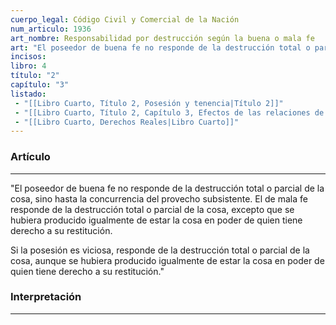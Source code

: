 ```yaml
---
cuerpo_legal: Código Civil y Comercial de la Nación
num_articulo: 1936
art_nombre: Responsabilidad por destrucción según la buena o mala fe
art: "El poseedor de buena fe no responde de la destrucción total o parcial de la cosa, sino hasta la concurrencia del provecho subsistente. El de mala fe responde de la destrucción total o parcial de la cosa, excepto que se hubiera producido igualmente de estar la cosa en poder de quien tiene derecho a su restitución.  Si la posesión es viciosa, responde de la destrucción total o parcial de la cosa, aunque se hubiera producido igualmente de estar la cosa en poder de quien tiene derecho a su restitución."
incisos: 
libro: 4
título: "2"
capítulo: "3"
listado:
 - "[[Libro Cuarto, Título 2, Posesión y tenencia|Título 2]]"
 - "[[Libro Cuarto, Título 2, Capítulo 3, Efectos de las relaciones de poder|Capítulo 3]]"
 - "[[Libro Cuarto, Derechos Reales|Libro Cuarto]]"
---
```

### Artículo
---
"El poseedor de buena fe no responde de la destrucción total o parcial de la cosa, sino hasta la concurrencia del provecho subsistente. El de mala fe responde de la destrucción total o parcial de la cosa, excepto que se hubiera producido igualmente de estar la cosa en poder de quien tiene derecho a su restitución.  

Si la posesión es viciosa, responde de la destrucción total o parcial de la cosa, aunque se hubiera producido igualmente de estar la cosa en poder de quien tiene derecho a su restitución."


### Interpretación
---
